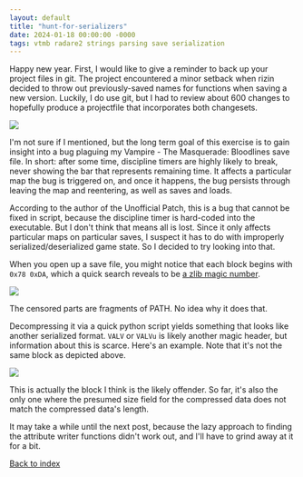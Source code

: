 ```yaml
---
layout: default
title: "hunt-for-serializers"
date: 2024-01-18 00:00:00 -0000
tags: vtmb radare2 strings parsing save serialization
---
```


Happy new year. First, I would like to give a reminder to back up your project files in git. The project encountered a minor setback when rizin decided to throw out previously-saved names for functions when saving a new version. Luckily, I do use git, but I had to review about 600 changes to hopefully produce a projectfile that incorporates both changesets.

![](/breaking-videogames/assets/yodawg.jpg)

I'm not sure if I mentioned, but the long term goal of this exercise is to gain insight into a bug plaguing my Vampire - The Masquerade: Bloodlines save file. In short: after some time, discipline timers are highly likely to break, never showing the bar that represents remaining time. It affects a particular map the bug is triggered on, and once it happens, the bug persists through leaving the map and reentering, as well as saves and loads.

According to the author of the Unofficial Patch, this is a bug that cannot be fixed in script, because the discipline timer is hard-coded into the executable. But I don't think that means all is lost. Since it only affects particular maps on particular saves, I suspect it has to do with improperly serialized/deserialized game state. So I decided to try looking into that.

When you open up a save file, you might notice that each block begins with `0x78 0xDA`, which a quick search reveals to be [a zlib magic number](https://stackoverflow.com/questions/9050260/what-does-a-zlib-header-look-like).

![](/breaking-videogames/assets/savefile_block.png)

The censored parts are fragments of PATH. No idea why it does that.

Decompressing it via a quick python script yields something that looks like another serialized format. `VALV` or `VALVu` is likely another magic header, but information about this is scarce. Here's an example. Note that it's not the same block as depicted above.

![](/breaking-videogames/assets/uncompressed_block.png)

This is actually the block I think is the likely offender. So far, it's also the only one where the presumed size field for the compressed data does not match the compressed data's length.

It may take a while until the next post, because the lazy approach to finding the attribute writer functions didn't work out, and I'll have to grind away at it for a bit.

[Back to index](/breaking-videogames/)

